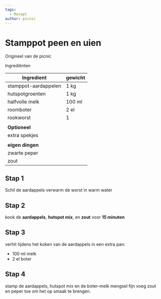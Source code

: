 ```yaml
---
tags:
  - Recept
author: picnic
---
```

# Stamppot peen en uien

Origineel van de picnic

Ingrediënten

| Ingredient | gewicht |
| ---- | ---- |
| stamppot-aardappelen | 1 kg |
| hutspotgroenten | 1 kg |
| halfvolle melk | 100 ml |
| roomboter | 2 el |
| rookworst | 1 |
|  |  |
| **Optioneel** |  |
| extra spekjes |  |
|  |  |
| **eigen dingen** |  |
| zwarte peper |  |
| zout |  |

## Stap 1

Schil de aardappels
verwarm de worst in warm water

## Stap 2

kook de **aardappels**, **hutspot mix**, en **zout** voor **15 minuten**

## Stap 3

verhit tijdens het koken van de aardappels in een extra pan:

- 100 ml melk
- 2 el boter

## Stap 4

stamp de aardappels, hutspot mix en de boter-melk mengsel fijn
voeg zout en peper toe om het op smaak te brengen.
